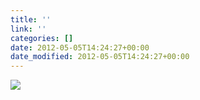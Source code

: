 ```yaml
---
title: ''
link: ''
categories: []
date: 2012-05-05T14:24:27+00:00
date_modified: 2012-05-05T14:24:27+00:00
---
```


![](http://share.hartl.co/instagram/2012-05-05-1.jpg)